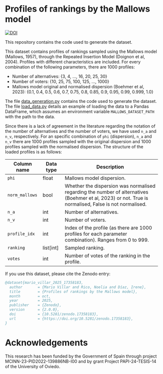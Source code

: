 # Profiles of rankings by the Mallows model

[![DOI](https://zenodo.org/badge/DOI/10.5281/zenodo.15315407.svg)](https://doi.org/10.5281/zenodo.15315407)

This repository contains the code used to generate the dataset.

This dataset contains profiles of rankings sampled using the Mallows model (Mallows, 1957), through the Repeated Insertion Model (Doignon et al, 2004). Profiles with different characteristics are included. For every combination of the following parameters, there are 1000 profiles:

- Number of alternatives: {3, 4, …, 16, 20, 25, 30}
- Number of voters: {10, 25, 75, 100, 125, …, 1000}
- Mallows model original and normalised dispersion (Boehmer et al, 2023): {0.1, 0.4, 0.5, 0.6, 0.7, 0.75, 0.8, 0.85, 0.9, 0.95, 0.99, 0.999, 1.0}

The file [data_generation.py](data_generation.py) contains the code used to generate the dataset. The file [load_data.py](load_data.py) details an example of loading the data to a Pandas DataFrame, which assumes an environment variable `MALLOWS_DATASET_PATH` with the path to the data.

Since there is a lack of agreement in the literature regarding the notation of the number of alternatives and the number of voters, we have used `n_a` and `n_v`, respectively. For an specific combination of `phi` (dispersion), `n_a` and `n_v` there are 1000 profiles sampled with the original dispersion and 1000 profiles sampled with the normalised dispersion. The structure of the loaded profiles is as follows:

| Column name    | Data type | Description                                                                                                                                           |
| -------------- | --------- | ----------------------------------------------------------------------------------------------------------------------------------------------------- |
| `phi`          | float     | Mallows model dispersion.                                                                                                                             |
| `norm_mallows` | bool      | Whether the dispersion was normalised regarding the number of alternatives (Boehmer et al, 2023) or not. True is normalised, False is not normalised. |
| `n_a`          | int       | Number of alternatives.                                                                                                                               |
| `n_v`          | int       | Number of voters.                                                                                                                                     |
| `profile_idx`  | int       | Index of the profile (as there are 1000 profiles for each parameter combination). Ranges from 0 to 999.                                               |
| `ranking`      | list[int] | Sampled ranking.                                                                                                                                      |
| `votes`        | int       | Number of votes of the ranking in the profile.                                                                                                        |

If you use this dataset, please cite the Zenodo entry:

```bibtex
@dataset{mario_villar_2025_17358183,
  author       = {Mario Villar and Rico, Noelia and Díaz, Irene},
  title        = {Profiles of rankings by the Mallows model},
  month        = oct,
  year         = 2025,
  publisher    = {Zenodo},
  version      = {2.0.0},
  doi          = {10.5281/zenodo.17358183},
  url          = {https://doi.org/10.5281/zenodo.17358183},
}
```

# Acknowledgements

This research has been funded by the Government of Spain through project MCINN-23-PID2022-139886NB-I00 and by grant Project PAPI-24-TESIS-14 of the University of Oviedo.
